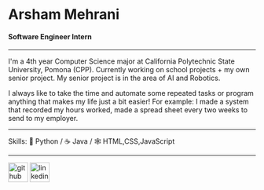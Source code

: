# Arsham Mehrani
#### Software Engineer Intern
---
I'm a 4th year Computer Science major at California Polytechnic State University, Pomona (CPP). Currently working on school projects + my own senior project. 
My senior project is in the area of AI and Robotics.

I always like to take the time and automate some repeated tasks or program anything that makes my life just a bit easier! 
For example: I made a system that recorded my hours worked, made a spread sheet every two weeks to send to my employer.

---
Skills: 🐍 Python / ☕ Java / 🕸 HTML,CSS,JavaScript

---
[<img src='https://cdn.jsdelivr.net/npm/simple-icons@3.0.1/icons/github.svg' alt='github' height='40'>](https://github.com/Arsham1024)  [<img src='https://cdn.jsdelivr.net/npm/simple-icons@3.0.1/icons/linkedin.svg' alt='linkedin' height='40'>](https://www.linkedin.com/in/https://www.linkedin.com/in/arsham-mehrani//)  



<!--
**Arsham1024/Arsham1024** is a ✨ _special_ ✨ repository because its `README.md` (this file) appears on your GitHub profile.

Here are some ideas to get you started:

- 🔭 I’m currently working on ...
- 🌱 I’m currently learning ...
- 👯 I’m looking to collaborate on ...
- 🤔 I’m looking for help with ...
- 💬 Ask me about ...
- 📫 How to reach me: ...
- 😄 Pronouns: ...
- ⚡ Fun fact: ...
-->
